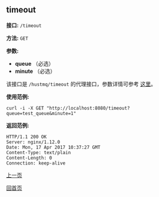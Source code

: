 ## timeout ##

**接口:** `/timeout`

**方法:** `GET`

**参数:** 

*  **queue** （必选）  
*  **minute** （必选）  
  
该接口是 `/hustmq/timeout` 的代理接口，参数详情可参考 [这里](../hustmq/timeout.md)。

**使用范例:**

    curl -i -X GET "http://localhost:8080/timeout?queue=test_queue&minute=1"

**返回范例:**

    HTTP/1.1 200 OK
    Server: nginx/1.12.0
    Date: Mon, 17 Apr 2017 10:37:27 GMT
    Content-Type: text/plain
    Content-Length: 0
    Connection: keep-alive

[上一页](../ha.md)

[回首页](../../index.md)